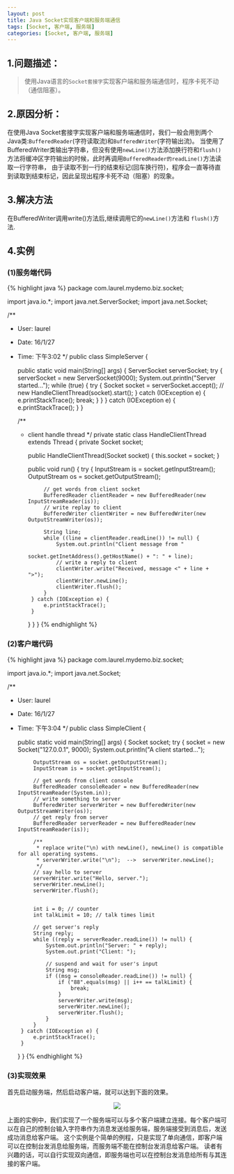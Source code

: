 ```yaml
---
layout: post
title: Java Socket实现客户端和服务端通信
tags: [Socket, 客户端, 服务端]
categories: [Socket, 客户端, 服务端]
---
```






## 1.问题描述：
> 使用Java语言的`Socket套接字`实现客户端和服务端通信时，程序卡死不动（通信阻塞）。


## 2.原因分析：
在使用Java Socket套接字实现客户端和服务端通信时，我们一般会用到两个Java类:`BufferedReader`(字符读取流)和`BufferedWriter`(字符输出流)。
当使用了BufferedWriter类输出字符串，但没有使用`newLine()`方法添加换行符和`flush()`方法将缓冲区字符输出的时候，此时再调用`BufferedReader的readLine()`方法读取一行字符串，
由于读取不到一行的结束标记(回车换行符)，程序会一直等待直到读取到结束标记，因此呈现出程序卡死不动（阻塞）的现象。


## 3.解决方法
在BufferedWriter调用write()方法后,继续调用它的`newLine()`方法和 `flush()`方法.


## 4.实例

### (1)服务端代码

{% highlight java %}
package com.laurel.mydemo.biz.socket;

import java.io.*;
import java.net.ServerSocket;
import java.net.Socket;

/**
 * User: laurel
 * Date: 16/1/27
 * Time: 下午3:02
 */
public class SimpleServer {

    public static void main(String[] args) {
        ServerSocket serverSocket;
        try {
            serverSocket = new ServerSocket(9000);
            System.out.println("Server started...");
            while (true) {
                try {
                    Socket socket = serverSocket.accept();
                    //
                    new HandleClientThread(socket).start();
                } catch (IOException e) {
                    e.printStackTrace();
                    break;
                }
            }
        } catch (IOException e) {
            e.printStackTrace();
        }
    }

    /**
     * client handle thread
     */
    private static class HandleClientThread extends Thread {
        private Socket socket;

        public HandleClientThread(Socket socket) {
            this.socket = socket;
        }

        public void run() {
            try {
                InputStream is = socket.getInputStream();
                OutputStream os = socket.getOutputStream();

                // get words from client socket
                BufferedReader clientReader = new BufferedReader(new InputStreamReader(is));
                // write replay to client
                BufferedWriter clientWriter = new BufferedWriter(new OutputStreamWriter(os));

                String line;
                while ((line = clientReader.readLine()) != null) {
                    System.out.println("Client message from "
                                            + socket.getInetAddress().getHostName() + ": " + line);
                    // write a reply to client
                    clientWriter.write("Received, message <" + line + ">");
                    clientWriter.newLine();
                    clientWriter.flush();
                }
            } catch (IOException e) {
                e.printStackTrace();
            }
        }
    }
}
{% endhighlight %}

### (2)客户端代码

{% highlight java %}
package com.laurel.mydemo.biz.socket;

import java.io.*;
import java.net.Socket;

/**
 * User: laurel
 * Date: 16/1/27
 * Time: 下午3:04
 */
public class SimpleClient {

    public static void main(String[] args) {
        Socket socket;
        try {
            socket = new Socket("127.0.0.1", 9000);
            System.out.println("A client started...");

            OutputStream os = socket.getOutputStream();
            InputStream is = socket.getInputStream();

            // get words from client console
            BufferedReader consoleReader = new BufferedReader(new InputStreamReader(System.in));
            // write something to server
            BufferedWriter serverWriter = new BufferedWriter(new OutputStreamWriter(os));
            // get reply from server
            BufferedReader serverReader = new BufferedReader(new InputStreamReader(is));

            /**
             * replace write("\n) with newLine(), newLine() is compatible for all operating systems.
             * serverWriter.write("\n");  -->  serverWriter.newLine();
             */
            // say hello to server
            serverWriter.write("Hello, server.");
            serverWriter.newLine();
            serverWriter.flush();


            int i = 0; // counter
            int talkLimit = 10; // talk times limit

            // get server's reply
            String reply;
            while ((reply = serverReader.readLine()) != null) {
                System.out.println("Server: " + reply);
                System.out.print("Client: ");

                // suspend and wait for user's input
                String msg;
                if ((msg = consoleReader.readLine()) != null) {
                    if ("88".equals(msg) || i++ == talkLimit) {
                        break;
                    }
                    serverWriter.write(msg);
                    serverWriter.newLine();
                    serverWriter.flush();
                }
            }
        } catch (IOException e) {
            e.printStackTrace();
        }
    }
}
{% endhighlight %}

### (3)实现效果

首先启动服务端，然后启动客户端，就可以达到下面的效果。

<div style="text-align: center;">
	<image src="{{ post.url }}/static/images/java/socket.gif"></image>
</div>

上面的实例中，我们实现了一个服务端可以与多个客户端建立连接。每个客户端可以在自己的控制台输入字符串作为消息发送给服务端，服务端接受到消息后，发送成功消息给客户端。
这个实例是个简单的例程，只是实现了单向通信，即客户端可以在控制台发消息给服务端，而服务端不能在控制台发消息给客户端。
读者有兴趣的话，可以自行实现双向通信，即服务端也可以在控制台发消息给所有与其连接的客户端。
